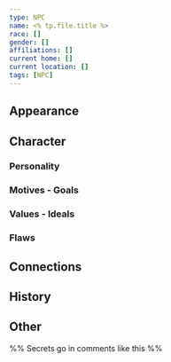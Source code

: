 ```yaml
---
type: NPC 
name: <% tp.file.title %>
race: [] 
gender: [] 
affiliations: [] 
current home: []
current location: [] 
tags: [NPC]
---
```


## Appearance


## Character

### Personality

### Motives - Goals

### Values - Ideals

### Flaws

## Connections

## History

## Other

%% Secrets go in comments like this %%
